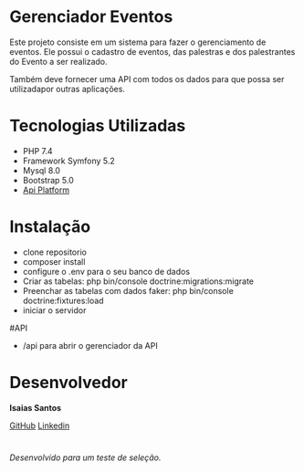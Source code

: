 # Gerenciador Eventos
Este projeto consiste em um sistema para fazer o gerenciamento de eventos. Ele possui o cadastro de eventos, das palestras e dos palestrantes do Evento a ser realizado.

Também deve fornecer uma API com todos os dados para que possa ser utilizadapor outras aplicações.

# Tecnologias Utilizadas

- PHP 7.4
- Framework Symfony 5.2
- Mysql 8.0
- Bootstrap 5.0
- [Api Platform](https://api-platform.com/docs/distribution/#using-symfony-and-composer)

# Instalação

- clone repositorio
- composer install
- configure o .env para o seu banco de dados
- Criar as tabelas: php bin/console doctrine:migrations:migrate
- Preenchar as tabelas com dados faker: php bin/console doctrine:fixtures:load
- iniciar o servidor

#API

- /api para abrir o gerenciador da API

# Desenvolvedor
__Isaias Santos__

[GitHub](http://github.com/IsaiasSantosS)
[Linkedin](https://www.linkedin.com/in/isaiassantos95)

#
*Desenvolvido para um teste de seleção.*

